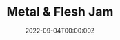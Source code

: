 ---
layout: jam
name: domino metal and flesh jam
title: Metal & Flesh Jam
date: 2022-09-04T00:00:00Z
images:
  - img/domino4/banner.png
banneralt: collage of game screenshots, "DOMINO CLUB - Metal & Flesh Jam. Sep 4 - Oct 9, 2022. Click 4 games"
games:
  - itch: greaser
    title: Greaser
    credit: betty rizzo
    description: a journey dripping in oil

  - itch: nekkid-robot
    title: nekkid robot
    credit: ydobon
    description: >
      somebody asked for it. You know who you are.
      even clunkier than the original
      create your own sexy robot/cyborg 

  - itch: gutless
    title: GUTLESS
    credit: HAGFISH CONSORTIUM and SENSORY LEAKAGE
    description: hadopelagic false light / pain is a language that you speak well enough

  - itch: ttogatep
    title: That Time our Girlfriend ate the Entire Polycule!
    credit: Zelda Znoms

  - itch: domino-club
    title: Domino Club
    credit: the wanker

  - itch: under-the-crimson-moon
    title: Under the Crimson Moon
    credit: Haruhi Suzumiya
    description: Tonight you sneak out to see the crimson moon

  - itch: this-machine-destroys-every-yoda
    title: This Machine Destroys EVERY YODA
    credit: a lonely german from prague
    description: Now you'll see our Muffin Monster (tm) at work!

  - itch: cold-sweat
    title: cold sweat
    credit: ANGEL_MISER
    description: remember what we're here for?

  - itch: greasemnk
    title: greasemnk
    credit: heaven's guard
    description: death and erosion in old houses. hidden machine faces

  - itch: laaor
    title: Looking after an orbiting rock
    credit: harper s.a.m.
    description: A solo journaling roleplaying game about an entity taking care of the inhabitants of an orbiting rock.

  - itch: partition
    title: PARTITION
    credit: Fullmetal Pragmatist
    description: memory and sensation

  - itch: deep
    title: THEDEEP
    credit: Pass The Detritus
    description: a journey below and above

  - itch: elegy
    title: elegy unhumun
    credit: edel
    description: recorded here are the last remnants of her consciousness before deletion

  - itch: the-ouroborous-incident
    title: The Ouroborous Incident
    credit: Deth Rod
    description: Uncover the dark dealings of the Turing Corporation and their mysterious RAVENOUS project.

  - itch: victim-doll
    title: Victim Doll
    credit: Imitation Meat
    description: a visual novel about a doll who suffers. everything painful is (al)right

  - itch: bath
    title: bath
    credit: jerking it

  - itch: 5-min-machine
    title: 5-min-machine
    credit: grobyc
    description: A micro solo journaling rpg about being a machine that does things and writes logs

  - itch: ash-from-silent-smoke
    title: Ash From Silent Smoke
    credit: The Institute For Fiscal Responsibility In Life And Death Sciences
    description: visit the city and see the smoke

  - itch: blood-moon
    title: BLOOD MOON
    credit: gary davies
    description: go on a walk through the snow and meet god maybe

  - itch: erostasis
    title: EROSTASIS
    credit: SYSTEM SLUT SOFTWARE
    description: an elevated meet n fuck 

  - itch: betwixt-pterosaur-wings
    title: Betwixt Pterosaur Wings
    credit: trout 1871
    description: This is no romance- this is a story of mere desire.

  - itch: this-machine
    title: This machine
    credit: a friend I haven't seen in awhile

  - itch: kiss-me-in-the-shadows-of-every-spark
    title: kiss me in the shadows of every spark
    credit: NERO
    description: loving you is a loaded gun

  - itch: cavity-girl-fucks
    title: cavity girl FUCKS
    credit: Not Jinx Dominique

  - itch: perverseoverride
    title: perverseoverride
    credit: .wanda ballard.
    description: >
      Do... you like when you get to touch me, for things like that?

      (My insides became stranger, scarier, more capacious with each new thing I found I could handle.)

      Um... haha. It’s interesting, mainly. 

  - itch: dyar-beach
    title: Dyar Beach
    credit: MULTIPLICATION BITCH & Ogilvy
    description: an account of the disaster at Dyar Beach

  - itch: body-of-work
    title: Body of Work
    credit: Jade Exitwound
    description: On a grey and blustery day, a new exhibit comes to the Santa Bongo Museum of Art.

  - itch: helga-strikes-back
    title: Helga Strikes Back!
    credit: HelgaLuver420
    description: It is up to HELGA to stop SAMANTHA from uploading a dangerously barefoot GAME.

  - itch: twelve-cannettes
    title: TWELVE CANNETTES
    credit: BORROWED BODIES
    description: THESE CANNETTES ARE NOT FOR INDIVIDUAL RESALE

  - itch: reuse-recycle-compost
    title: reuse, recycle, compost
    credit: DAiSy SmiLeS
    description: You're a billionaire philanthropist & it's a great day to inspect the company you are sponsoring :)

  - itch: community-management
    title: community management
    credit: Samantha
---